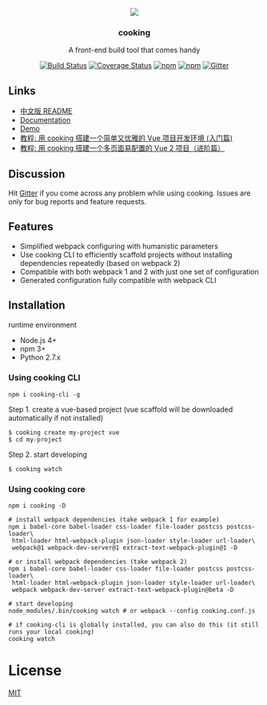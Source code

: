 <p align="center"><a href="http://elemefe.github.io/cooking/" target="_blank"><img src="https://cloud.githubusercontent.com/assets/7565692/19318700/4f595bec-90dc-11e6-9911-c9ca322e5bf8.png"></a></p>
<h3 align="center">cooking</h3>
<p align="center">
  A front-end build tool that comes handy
</p>

<p align="center">
<a target="_blank" href="https://travis-ci.org/ElemeFE/cooking"><img src="https://travis-ci.org/ElemeFE/cooking.svg?branch=master" alt="Build Status"></a>
<a target="_blank" href='https://coveralls.io/github/ElemeFE/cooking?branch=master'><img src='https://coveralls.io/repos/github/ElemeFE/cooking/badge.svg?branch=master' alt='Coverage Status' /></a>
<a target="_blank" href="https://www.npmjs.com/package/cooking"><img src="https://img.shields.io/npm/dm/cooking.svg?maxAge=2592000" alt="npm"></a>
<a target="_blank" href="https://www.npmjs.com/package/cooking"><img src="https://img.shields.io/npm/v/cooking.svg?maxAge=6000" alt="npm"></a>
<a target="_blank" href="https://gitter.im/QingWei-Li/cooking?utm_source=share-link&utm_medium=link&utm_campaign=share-link"><img src="https://img.shields.io/gitter/room/QingWei-Li/cooking.svg?maxAge=2592000" alt="Gitter"></a>
</p>

## Links
- [中文版 README](https://github.com/ElemeFE/cooking/blob/master/README_zh-cn.md)
- [Documentation](http://cookingjs.github.io)
- [Demo](https://github.com/cooking-demo)
- [教程: 用 cooking 搭建一个简单又优雅的 Vue 项目开发环境 (入门篇)](https://zhuanlan.zhihu.com/p/22387692)
- [教程: 用 cooking 搭建一个多页面易配置的 Vue 2 项目（进阶篇）](https://zhuanlan.zhihu.com/p/22610408)

## Discussion
Hit [Gitter](https://gitter.im/QingWei-Li/cooking?utm_source=share-link&utm_medium=link&utm_campaign=share-link) if you come across any problem while using cooking. Issues are only for bug reports and feature requests.

## Features
- Simplified webpack configuring with humanistic parameters
- Use cooking CLI to efficiently scaffold projects without installing dependencies repeatedly (based on webpack 2)
- Compatible with both webpack 1 and 2 with just one set of configuration
- Generated configuration fully compatible with webpack CLI

## Installation

runtime environment
- Node.js 4+
- npm 3+
- Python 2.7.x


### Using cooking CLI
```shell
npm i cooking-cli -g
```

Step 1. create a vue-based project (vue scaffold will be downloaded automatically if not installed)
```shell
$ cooking create my-project vue
$ cd my-project
```

Step 2. start developing
```shell
$ cooking watch
```

### Using cooking core
```shell
npm i cooking -D

# install webpack dependencies (take webpack 1 for example)
npm i babel-core babel-loader css-loader file-loader postcss postcss-loader\
 html-loader html-webpack-plugin json-loader style-loader url-loader\
 webpack@1 webpack-dev-server@1 extract-text-webpack-plugin@1 -D

# or install webpack dependencies (take webpack 2)
npm i babel-core babel-loader css-loader file-loader postcss postcss-loader\
 html-loader html-webpack-plugin json-loader style-loader url-loader\
 webpack webpack-dev-server extract-text-webpack-plugin@beta -D

# start developing
node_modules/.bin/cooking watch # or webpack --config cooking.conf.js

# if cooking-cli is globally installed, you can also do this (it still runs your local cooking)
cooking watch
```

# License
[MIT](https://github.com/ElemeFE/cooking/LICENSE)
